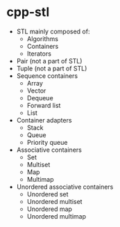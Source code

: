 # cpp-stl
* STL mainly composed of:
  * Algorithms
  * Containers
  * Iterators
* Pair (not a part of STL)
* Tuple (not a part of STL)
* Sequence containers
  * Array
  * Vector
  * Dequeue
  * Forward list
  * List
* Container adapters
  * Stack
  * Queue
  * Priority queue
* Associative containers
  * Set
  * Multiset
  * Map
  * Multimap
* Unordered associative containers
  * Unordered set
  * Unordered multiset
  * Unordered map
  * Unordered multimap
